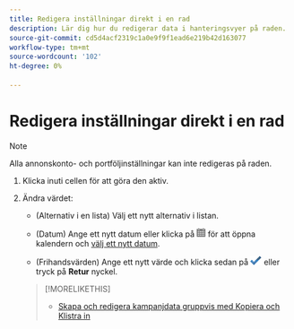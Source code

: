 ```yaml
---
title: Redigera inställningar direkt i en rad
description: Lär dig hur du redigerar data i hanteringsvyer på raden.
source-git-commit: cd5d4acf2319c1a0e9f9f1ead6e219b42d163077
workflow-type: tm+mt
source-wordcount: '102'
ht-degree: 0%

---
```


# Redigera inställningar direkt i en rad

>[!NOTE]
>
>Alla annonskonto- och portföljinställningar kan inte redigeras på raden.

1. Klicka inuti cellen för att göra den aktiv.

1. Ändra värdet:

   * (Alternativ i en lista) Välj ett nytt alternativ i listan.

   * (Datum) Ange ett nytt datum eller klicka på ![Kalender](/help/search-social-commerce/assets/calendar.png "Kalender") för att öppna kalendern och [välj ett nytt datum](/help/search-social-commerce/common-tasks/navigation-editing-selection/calendar.md).

   * (Frihandsvärden) Ange ett nytt värde och klicka sedan på ![Spara](/help/search-social-commerce/assets/select.png "Spara") eller tryck på **Retur** nyckel.
   >[!MORELIKETHIS]
   >
   >* [Skapa och redigera kampanjdata gruppvis med Kopiera och Klistra in](/help/search-social-commerce/campaign-management/campaigns/copy-paste.md)

